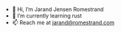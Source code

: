 - 👋 Hi, I’m Jarand Jensen Romestrand
- 🌱 I’m currently learning rust
- 📫 Reach me at jarand@romestrand.com

